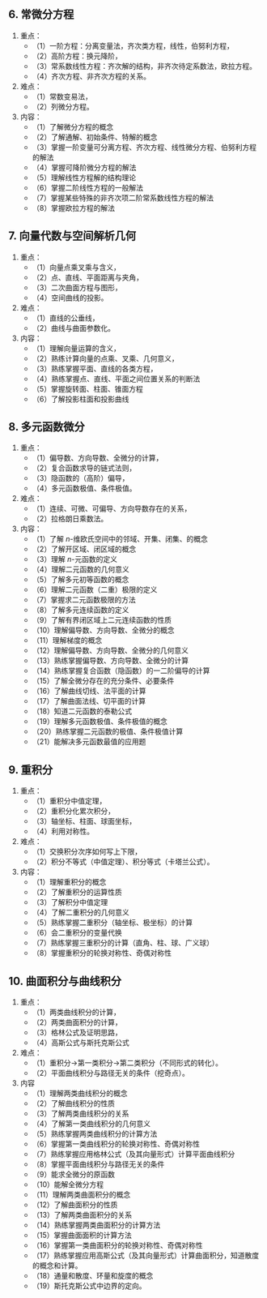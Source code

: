 ## 6. 常微分方程
1. 重点：
	- （1）一阶方程：分离变量法，齐次类方程，线性，伯努利方程，
	- （2）高阶方程：换元降阶，
	- （3）常系数线性方程：齐次解的结构，非齐次待定系数法，欧拉方程。
	- （4）齐次方程、非齐次方程的关系。
2. 难点：
	- （1）常数变易法，
	- （2）列微分方程。
3. 内容：
	- （1）了解微分方程的概念
	- （2）了解通解、初始条件、特解的概念
	- （3）掌握一阶变量可分离方程、齐次方程、线性微分方程、伯努利方程的解法
	- （4）掌握可降阶微分方程的解法
	- （5）理解线性方程解的结构理论
	- （6）掌握二阶线性方程的一般解法
	- （7）掌握某些特殊的非齐次项二阶常系数线性方程的解法
	- （8）掌握欧拉方程的解法

## 7. 向量代数与空间解析几何 
1. 重点：
	- （1）向量点乘叉乘与含义，
	- （2）点、直线、平面距离与夹角，
	- （3）二次曲面方程与图形，
	- （4）空间曲线的投影。
2. 难点：
	- （1）直线的公垂线，
	- （2）曲线与曲面参数化。
3. 内容：
	- （1）理解向量运算的含义，
	- （2）熟练计算向量的点乘、叉乘、几何意义，
	- （3）熟练掌握平面、直线的各类方程，
	- （4）熟练掌握点、直线、平面之间位置关系的判断法
	- （5）掌握旋转面、柱面、锥面方程
	- （6）了解投影柱面和投影曲线
## 8. 多元函数微分
1. 重点：
	- （1）偏导数、方向导数、全微分的计算，
	- （2）复合函数求导的链式法则，
	- （3）隐函数的（高阶）偏导，
	- （4）多元函数极值、条件极值。
2. 难点：
	- （1）连续、可微、可偏导、方向导数存在的关系，
	- （2）拉格朗日乘数法。
3. 内容：
	- （1）了解 $n$-维欧氏空间中的邻域、开集、闭集、的概念
	- （2）了解开区域、闭区域的概念
	- （3）理解 $n$-元函数的定义
	- （4）理解二元函数的几何意义
	- （5）了解多元初等函数的概念
	- （6）理解二元函数（二重）极限的定义
	- （7）掌握求二元函数极限的方法
	- （8）了解多元连续函数的定义
	- （9）了解有界闭区域上二元连续函数的性质
	- （10）理解偏导数、方向导数、全微分的概念
	- （11）理解梯度的概念
	- （12）理解偏导数、方向导数、全微分的几何意义
	- （13）熟练掌握偏导数、方向导数、全微分的计算
	- （14）熟练掌握复合函数（隐函数）的一二阶偏导的计算
	- （15）了解全微分存在的充分条件、必要条件
	- （16）了解曲线切线、法平面的计算
	- （17）了解曲面法线、切平面的计算
	- （18）知道二元函数的泰勒公式
	- （19）理解多元函数极值、条件极值的概念
	- （20）熟练掌握二元函数的极值、条件极值计算
	- （21）能解决多元函数最值的应用题
## 9. 重积分

1. 重点：
	- （1）重积分中值定理，
	- （2）重积分化累次积分，
	- （3）轴坐标、柱面、球面坐标，
	- （4）利用对称性。
2. 难点：
	- （1）交换积分次序如何写上下限，
	- （2）积分不等式（中值定理）、积分等式（卡塔兰公式）。
3. 内容：
	- （1）理解重积分的概念
	- （2）了解重积分的运算性质
	- （3）了解积分中值定理
	- （4）了解二重积分的几何意义
	- （5）熟练掌握二重积分（轴坐标、极坐标）的计算
	- （6）会二重积分的变量代换
	- （7）熟练掌握三重积分的计算（直角、柱、球、广义球）
	- （8）掌握重积分的轮换对称性、奇偶对称性

## 10. 曲面积分与曲线积分

1. 重点：
	- （1）两类曲线积分的计算，
	- （2）两类曲面积分的计算，
	- （3）格林公式及证明思路，
	- （4）高斯公式与斯托克斯公式
2. 难点：
	- （1）重积分->第一类积分->第二类积分（不同形式的转化）。
	- （2）平面曲线积分与路径无关的条件（挖奇点）。
3. 内容
	- （1）理解两类曲线积分的概念
	- （2）了解曲线积分的性质
	- （3）了解两类曲线积分的关系
	- （4）了解第一类曲线积分的几何意义
	- （5）熟练掌握两类曲线积分的计算方法
	- （6）掌握第一类曲线积分的轮换对称性、奇偶对称性
	- （7）熟练掌握应用格林公式（及其向量形式）计算平面曲线积分
	- （8）掌握平面曲线积分与路径无关的条件
	- （9）能求全微分的原函数
	- （10）能解全微分方程
	- （11）理解两类曲面积分的概念
	- （12）了解曲面积分的性质
	- （13）了解两类曲面积分的关系
	- （14）熟练掌握两类曲面积分的计算方法
	- （15）掌握曲面面积的计算方法
	- （16）掌握第一类曲面积分的轮换对称性、奇偶对称性
	- （17）熟练掌握应用高斯公式（及其向量形式）计算曲面积分，知道散度的概念和计算。
	- （18）通量和散度、环量和旋度的概念
	- （19）斯托克斯公式中边界的定向。